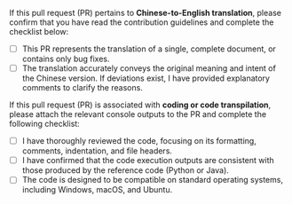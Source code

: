 If this pull request (PR) pertains to **Chinese-to-English translation**, please confirm that you have read the contribution guidelines and complete the checklist below:

- [ ] This PR represents the translation of a single, complete document, or contains only bug fixes.
- [ ] The translation accurately conveys the original meaning and intent of the Chinese version. If deviations exist, I have provided explanatory comments to clarify the reasons.

If this pull request (PR) is associated with **coding or code transpilation**, please attach the relevant console outputs to the PR and complete the following checklist:

- [ ] I have thoroughly reviewed the code, focusing on its formatting, comments, indentation, and file headers.
- [ ] I have confirmed that the code execution outputs are consistent with those produced by the reference code (Python or Java).
- [ ] The code is designed to be compatible on standard operating systems, including Windows, macOS, and Ubuntu.
